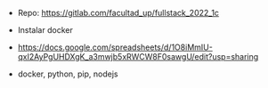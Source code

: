 

- Repo: https://gitlab.com/facultad_up/fullstack_2022_1c

- Instalar docker

- https://docs.google.com/spreadsheets/d/1O8iMmIU-qxI2AyPgUHDXgK_a3mwjb5xRWCW8F0sawgU/edit?usp=sharing

- docker,  python, pip, nodejs